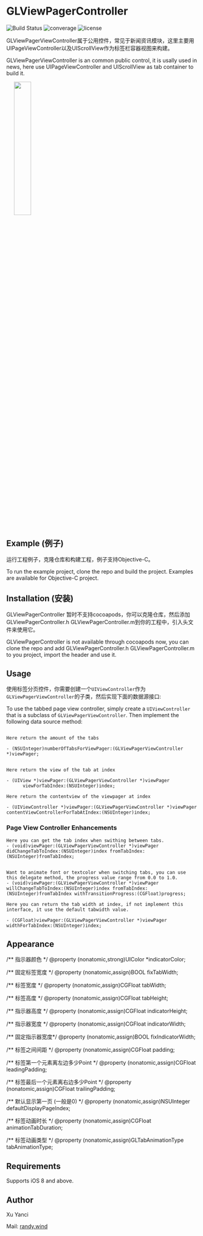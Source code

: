 # GLViewPagerController
![Build Status](https://travis-ci.org/msaps/MSSTabbedPageViewController.svg?branch=develop)
![converage](	https://img.shields.io/sonar/http/sonar.qatools.ru/ru.yandex.qatools.allure:allure-core/coverage.svg)
![license](https://img.shields.io/github/license/mashape/apistatus.svg)

GLViewPagerViewController属于公用控件，常见于新闻资讯模块，这里主要用UIPageViewController以及UIScrollView作为标签栏容器视图来构建。

GLViewPagerViewController is an common public control, it is usally used in news, here use UIPageViewController and UIScrollView as tab container to build it.

<div style="width:100%;">
<img src=".https://github.com/XuYanci/GLViewPagerController/blob/master/readme~resource/present_viewpager.gif" align="center" height="30%" width="30%" style="margin-left:20px;">
</div>

<p><p>

## Example (例子)
运行工程例子，克隆仓库和构建工程，例子支持Objective-C。

To run the example project, clone the repo and build the project. Examples are available for Objective-C project.

## Installation (安装)

GLViewPagerController 暂时不支持cocoapods，你可以克隆仓库，然后添加GLViewPagerController.h GLViewPagerController.m到你的工程中，引入头文件来使用它。

GLViewPagerController is not available through cocoapods now, you can clone the repo and add GLViewPagerController.h GLViewPagerController.m to you project, import the header and use it.

## Usage

使用标签分页控件，你需要创建一个`UIViewController`作为`GLViewPagerViewController`的子类，然后实现下面的数据源接口:

To use the tabbed page view controller, simply create a `UIViewController` that is a subclass of `GLViewPagerViewController`. Then implement the following data source method:

```

Here return the amount of the tabs 

- (NSUInteger)numberOfTabsForViewPager:(GLViewPagerViewController *)viewPager;


Here return the view of the tab at index

- (UIView *)viewPager:(GLViewPagerViewController *)viewPager
      viewForTabIndex:(NSUInteger)index;

Here return the contentview of the viewpager at index

- (UIViewController *)viewPager:(GLViewPagerViewController *)viewPager
contentViewControllerForTabAtIndex:(NSUInteger)index;
```

### Page View Controller Enhancements
```
Here you can get the tab index when swithing between tabs.
- (void)viewPager:(GLViewPagerViewController *)viewPager didChangeTabToIndex:(NSUInteger)index fromTabIndex:(NSUInteger)fromTabIndex;


Want to animate font or textcolor when switching tabs, you can use this delegate method, the progress value range from 0.0 to 1.0.
- (void)viewPager:(GLViewPagerViewController *)viewPager willChangeTabToIndex:(NSUInteger)index fromTabIndex:(NSUInteger)fromTabIndex withTransitionProgress:(CGFloat)progress;

Here you can return the tab width at index, if not implement this interface, it use the default tabwidth value.

- (CGFloat)viewPager:(GLViewPagerViewController *)viewPager widthForTabIndex:(NSUInteger)index;
```
## Appearance

/** 指示器颜色 */
@property (nonatomic,strong)UIColor *indicatorColor;

/** 固定标签宽度 */
@property (nonatomic,assign)BOOL fixTabWidth;

/** 标签宽度 */
@property (nonatomic,assign)CGFloat tabWidth;

/** 标签高度 */
@property (nonatomic,assign)CGFloat tabHeight;

/** 指示器高度 */
@property (nonatomic,assign)CGFloat indicatorHeight;

/** 指示器宽度 */
@property (nonatomic,assign)CGFloat indicatorWidth;

/** 固定指示器宽度*/
@property (nonatomic,assign)BOOL fixIndicatorWidth;

/** 标签之间间距 */
@property (nonatomic,assign)CGFloat padding;

/** 标签第一个元素离左边多少Point */
@property (nonatomic,assign)CGFloat leadingPadding;

/** 标签最后一个元素离右边多少Point */
@property (nonatomic,assign)CGFloat trailingPadding;

/** 默认显示第一页 (一般是0) */
@property (nonatomic,assign)NSUInteger defaultDisplayPageIndex;

/** 标签动画时长 */
@property (nonatomic,assign)CGFloat animationTabDuration;

/** 标签动画类型 */
@property (nonatomic,assign)GLTabAnimationType tabAnimationType;


## Requirements
Supports iOS 8 and above.

## Author
Xu Yanci

Mail: [randy.wind](mailto:grandy.wind@gmail.com)
